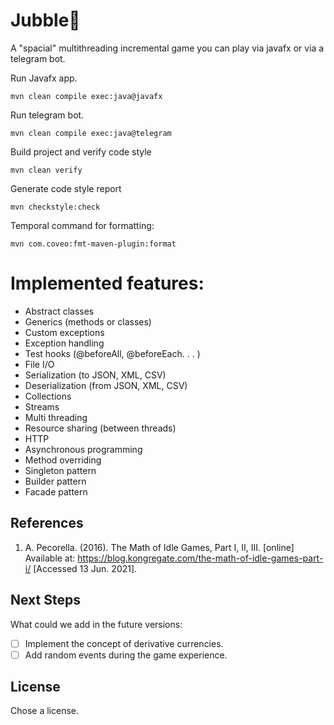 # Jubble🚀

A "spacial" multithreading incremental game you can play via javafx or via a telegram bot.

Run Javafx app.

```
mvn clean compile exec:java@javafx
```

Run telegram bot.

```
mvn clean compile exec:java@telegram
```

Build project and verify code style

```
mvn clean verify
```

Generate code style report

```
mvn checkstyle:check
```

Temporal command for formatting:

```
mvn com.coveo:fmt-maven-plugin:format
```

# Implemented features:

- Abstract classes
- Generics (methods or classes)
- Custom exceptions
- Exception handling
- Test hooks (@beforeAll, @beforeEach. . . )
- File I/O
- Serialization (to JSON, XML, CSV)
- Deserialization (from JSON, XML, CSV)
- Collections
- Streams
- Multi threading
- Resource sharing (between threads)
- HTTP
- Asynchronous programming
- Method overriding
- Singleton pattern
- Builder pattern
- Facade pattern

## References

1. A. Pecorella. (2016). The Math of Idle Games, Part I, II, III. [online] Available at: https://blog.kongregate.com/the-math-of-idle-games-part-i/ [Accessed 13 Jun. 2021].

## Next Steps

What could we add in the future versions:

- [ ] Implement the concept of derivative currencies.
- [ ] Add random events during the game experience.

## License

Chose a license.
